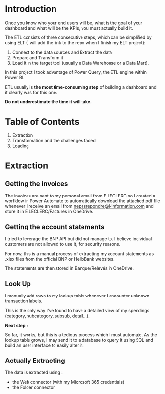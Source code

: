 # Introduction

Once you know who your end users will be, what is the goal of your dashboard and what will be the KPIs, you must actually build it.

The ETL consists of three consecutive steps, which can be simplified by using ELT (I will add the link to the repo when I finish my ELT project):

1. Connect to the data sources and **E**xtract the data
2. Prepare and **T**ransform it
3. **L**oad it in the target tool (usually a Data Warehouse or a Data Mart).

In this project I took advantage of Power Query, the ETL engine within Power BI.

ETL usually is **the most time-consuming step** of building a dashboard and it clearly was for this one.

**Do not underestimate the time it will take.**


# Table of Contents

1. Extraction
2. Transformation and the challenges faced
3. Loading


# Extraction

## Getting the invoices

The invoices are sent to my personal email from E.LECLERC so I created a worfklow in Power Automate to automatically download the attached pdf file whenever I receive an email from nepasrepondre@l-information.com and store it in E.LECLERC/Factures in OneDrive.

## Getting the account statements

I tried to leverage the BNP API but did not manage to. I believe individual customers are not allowed to use it, for security reasons.

For now, this is a manual process of extracting my account statements as .xlsx files from the official BNP or HelloBank websites.

The statements are then stored in Banque/Relevés in OneDrive.

## Look Up

I manually add rows to my lookup table whenever I encounter unknown transaction labels.

This is the only way I've found to have a detailed view of my spendings (category, subcategory, subsub, detail...).

**Next step :**

So far, it works, but this is a tedious process which I must automate. As the lookup table grows, I may send it to a database to query it using SQL and build an user interface to easily alter it.

## Actually Extracting

The data is extracted using :
- the Web connector (with my Microsoft 365 credentials)
- the Folder connector